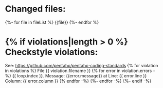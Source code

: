 Changed files:
==============
{%- for file in fileList %}
  {{file}}
{%- endfor %}

{% if violations|length > 0 %}
Checkstyle violations:
======================
See: https://github.com/pentaho/pentaho-coding-standards
{% for violation in violations %}
File {{ violation.filename }}
{% for error in violation.errors -%}
{{ loop.index }}. Message: {{error.message}} at Line: {{ error.line }} Column: {{ error.column }}
{% endfor -%}
{%- endfor -%}
{%- endif -%}
